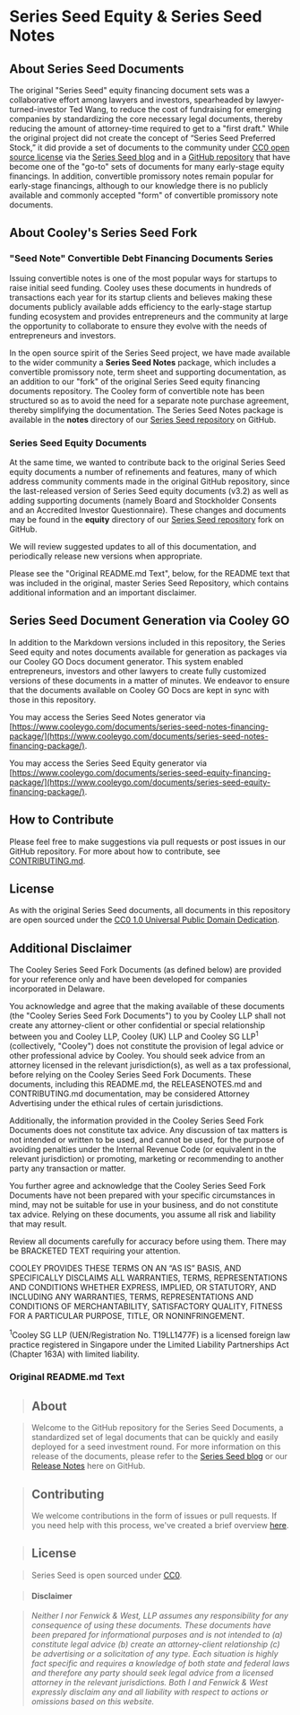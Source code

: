 # Series Seed Equity & Series Seed Notes

## About Series Seed Documents

The original "Series Seed" equity financing document sets was a collaborative effort among lawyers and investors, spearheaded by lawyer-turned-investor Ted Wang, to reduce the cost of fundraising for emerging companies by standardizing the core necessary legal documents, thereby reducing the amount of attorney-time required to get to a "first draft."  While the original project did not create the concept of “Series Seed Preferred Stock,” it did provide a set of documents to the community under [CC0 open source license](https://creativecommons.org/publicdomain/zero/1.0/) via the [Series Seed blog](http://www.seriesseed.com) and in a [GitHub repository](https://github.com/seriesseed/equity) that have become one of the "go-to" sets of documents for many early-stage equity financings. In addition, convertible promissory notes remain popular for early-stage financings, although to our knowledge there is no publicly available and commonly accepted "form" of convertible promissory note documents.

## About Cooley's Series Seed Fork

### "Seed Note" Convertible Debt Financing Documents Series

Issuing convertible notes is one of the most popular ways for startups to raise initial seed funding. Cooley uses these documents in hundreds of transactions each year for its startup clients and believes making these documents publicly available adds efficiency to the early-stage startup funding ecosystem and provides entrepreneurs and the community at large the opportunity to collaborate to ensure they evolve with the needs of entrepreneurs and investors.

In the open source spirit of the Series Seed project, we have made available to the wider community a **Series Seed Notes** package, which includes a convertible promissory note, term sheet and supporting documentation, as an addition to our "fork" of the original Series Seed equity financing documents repository.  The Cooley form of convertible note has been structured so as to avoid the need for a separate note purchase agreement, thereby simplifying the documentation. The Series Seed Notes package is available in the **notes** directory of our [Series Seed repository] on GitHub.

### Series Seed Equity Documents

At the same time, we wanted to contribute back to the original Series Seed equity documents a number of refinements and features, many of which address community comments made in the original GitHub repository, since the last-released version of Series Seed equity documents (v3.2) as well as adding supporting documents (namely Board and Stockholder Consents and an Accredited Investor Questionnaire).  These changes and documents may be found in the **equity** directory of our [Series Seed repository] fork on GitHub.

We will review suggested updates to all of this documentation, and periodically release new versions when appropriate. 

Please see the "Original README.md Text", below, for the README text that was included in the original, master Series Seed Repository, which contains additional information and an important disclaimer.

## Series Seed Document Generation via Cooley GO

In addition to the Markdown versions included in this repository, the Series Seed equity and notes documents available for generation as packages via our Cooley GO Docs document generator. This system enabled entrepreneurs, investors and other lawyers to create fully customized versions of these documents in a matter of minutes. We endeavor to ensure that the documents available on Cooley GO Docs are kept in sync with those in this repository.

You may access the Series Seed Notes generator via [https://www.cooleygo.com/documents/series-seed-notes-financing-package/](https://www.cooleygo.com/documents/series-seed-notes-financing-package/). 

You may access the Series Seed Equity generator via [https://www.cooleygo.com/documents/series-seed-equity-financing-package/](https://www.cooleygo.com/documents/series-seed-equity-financing-package/).

## How to Contribute

Please feel free to make suggestions via pull requests or post issues in our GitHub repository. For more about how to contribute, see [CONTRIBUTING.md](https://github.com/CooleyLLP/seriesseed/CONTRIBUTING.md).

## License

As with the original Series Seed documents, all documents in this repository are open sourced under the [CC0 1.0 Universal Public Domain Dedication](https://creativecommons.org/publicdomain/zero/1.0).
## Additional Disclaimer
The Cooley Series Seed Fork Documents (as defined below) are provided for your reference only and have been developed for companies incorporated in Delaware.

You acknowledge and agree that the making available of these documents (the "Cooley Series Seed Fork Documents") to you by Cooley LLP shall not create any attorney-client or other confidential or special relationship between you and Cooley LLP, Cooley (UK) LLP  and Cooley SG LLP<sup>1</sup> (collectively, "Cooley") does not constitute the provision of legal advice or other professional advice by Cooley. You should seek advice from an attorney licensed in the relevant jurisdiction(s), as well as a tax professional, before relying on the Cooley Series Seed Fork Documents. These documents, including this README.md, the RELEASENOTES.md and CONTRIBUTING.md documentation, may be considered Attorney Advertising under the ethical rules of certain jurisdictions.

Additionally, the information provided in the Cooley Series Seed Fork Documents does not constitute tax advice. Any discussion of tax matters is not intended or written to be used, and cannot be used, for the purpose of avoiding penalties under the Internal Revenue Code (or equivalent in the relevant jurisdiction) or promoting, marketing or recommending to another party any transaction or matter.

You further agree and acknowledge that the Cooley Series Seed Fork Documents have not been prepared with your specific circumstances in mind, may not be suitable for use in your business, and do not constitute tax advice. Relying on these documents, you assume all risk and liability that may result.

Review all documents carefully for accuracy before using them. There may be BRACKETED TEXT requiring your attention.

COOLEY PROVIDES THESE TERMS ON AN “AS IS” BASIS, AND SPECIFICALLY DISCLAIMS ALL WARRANTIES, TERMS, REPRESENTATIONS AND CONDITIONS WHETHER EXPRESS, IMPLIED, OR STATUTORY, AND INCLUDING ANY WARRANTIES, TERMS, REPRESENTATIONS AND CONDITIONS OF MERCHANTABILITY, SATISFACTORY QUALITY, FITNESS FOR A PARTICULAR PURPOSE, TITLE, OR NONINFRINGEMENT.

<sup>1</sup>Cooley SG LLP (UEN/Registration No. T19LL1477F) is a licensed foreign law practice registered in Singapore under the Limited Liability Partnerships Act (Chapter 163A) with limited liability.

### Original README.md Text

> ## About

> Welcome to the GitHub repository for the Series Seed Documents, a standardized set of legal documents that can be quickly and easily deployed for a seed investment round.  For more information on this release of the documents, please refer to the [Series Seed blog](http://www.seriesseed.com) or our [Release Notes](https://github.com/seriesseed/equity/blob/master/RELEASENOTES.md) here on GitHub.

> ## Contributing
>
> We welcome contributions in the form of issues or pull requests. If you need help with this process, we've created a brief overview [here](http://www.seriesseed.com/posts/2013/02/for-law-nerds-and-real-nerds.html).

> ## License

> Series Seed is open sourced under [CC0](http://creativecommons.org/publicdomain/zero/1.0/).

> #### Disclaimer

> *Neither I nor Fenwick & West, LLP assumes any responsibility for any consequence of using these documents. These documents have been prepared for informational purposes and is not intended to (a) constitute legal advice (b) create an attorney-client relationship (c) be advertising or a solicitation of any type.  Each situation is highly fact specific and requires a knowledge of both state and federal laws and therefore any party should seek legal advice from a licensed attorney in the relevant jurisdictions.  Both I and Fenwick & West expressly disclaim any and all liability with respect to actions or omissions based on this website.*

[Series Seed repository]: https://github.com/CooleyLLP/seriesseed
